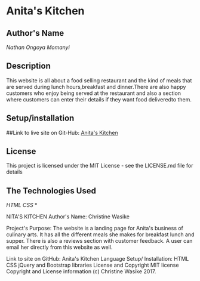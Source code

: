 # Anita's Kitchen

## Author's Name
  *Nathan Ongoya Momanyi*

## Description
  This website is all about a food selling restaurant and the kind of meals that  are served during lunch hours,breakfast and dinner.There are also happy customers who enjoy being served at the restaurant and also a section where customers can enter their details if they want food deliveredto them.

## Setup/installation

##Link to live site on Git-Hub:
   [Anita's Kitchen](https://nash2030.github.io/mpft-ip/)

## License
This project is licensed under the MIT License - see the LICENSE.md file for details



## The Technologies Used
  *HTML*
  *CSS*
  *

  NITA'S KITCHEN
  Author's Name:
  Christine Wasike

  Project's Purpose:
  The website is a landing page for Anita's business of culinary arts. It has all the different meals she makes for breakfast lunch and supper. There is also a reviews section with customer feedback. A user can email her directly from this website as well.

  Link to site on GitHub: Anita's Kitchen
  Language Setup/ Installation:
  HTML
  CSS
  jQuery and Bootstrap libraries
  License and Copyright
  MIT license
  Copyright and License information (c) Christine Wasike 2017.

